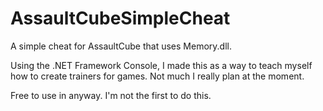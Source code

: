 # AssaultCubeSimpleCheat
A simple cheat for AssaultCube that uses Memory.dll.

Using the .NET Framework Console, I made this as a way to teach myself how to create trainers for games. Not much I really plan at the moment.

Free to use in anyway. I'm not the first to do this.
